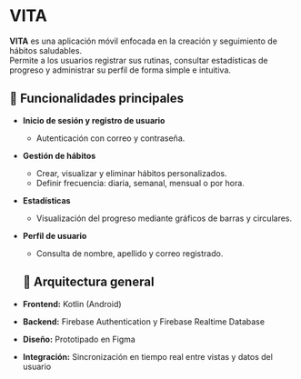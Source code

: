 #  VITA

**VITA** es una aplicación móvil enfocada en la creación y seguimiento de hábitos saludables.  
Permite a los usuarios registrar sus rutinas, consultar estadísticas de progreso y administrar su perfil de forma simple e intuitiva.


## 🚀 Funcionalidades principales

- **Inicio de sesión y registro de usuario**
  - Autenticación con correo y contraseña.
- **Gestión de hábitos**
  - Crear, visualizar y eliminar hábitos personalizados.
  - Definir frecuencia: diaria, semanal, mensual o por hora.
- **Estadísticas**
  - Visualización del progreso mediante gráficos de barras y circulares.
- **Perfil de usuario**
  - Consulta de nombre, apellido y correo registrado.

  ## 🧩 Arquitectura general

- **Frontend:** Kotlin (Android)
- **Backend:** Firebase Authentication y Firebase Realtime Database
- **Diseño:** Prototipado en Figma 
- **Integración:** Sincronización en tiempo real entre vistas y datos del usuario